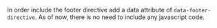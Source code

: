 In order include the footer directive add a data attribute of <code>data-footer-directive</code>. As of now, there is no need to include any javascript code.
